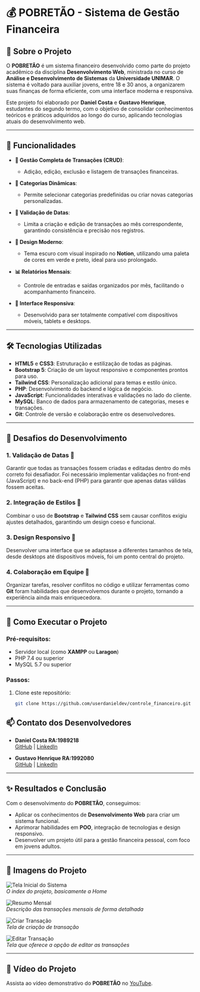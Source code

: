 # 💰 POBRETÃO - Sistema de Gestão Financeira

## 📝 Sobre o Projeto

O **POBRETÃO** é um sistema financeiro desenvolvido como parte do projeto acadêmico da disciplina **Desenvolvimento Web**, ministrada no curso de **Análise e Desenvolvimento de Sistemas** da **Universidade UNIMAR**. O sistema é voltado para auxiliar jovens, entre 18 e 30 anos, a organizarem suas finanças de forma eficiente, com uma interface moderna e responsiva.

Este projeto foi elaborado por **Daniel Costa** e **Gustavo Henrique**, estudantes do segundo termo, com o objetivo de consolidar conhecimentos teóricos e práticos adquiridos ao longo do curso, aplicando tecnologias atuais do desenvolvimento web.

---

## 🌟 Funcionalidades

- **💼 Gestão Completa de Transações (CRUD)**:
  - Adição, edição, exclusão e listagem de transações financeiras.

- **📂 Categorias Dinâmicas**:
  - Permite selecionar categorias predefinidas ou criar novas categorias personalizadas.

- **📅 Validação de Datas**:
  - Limita a criação e edição de transações ao mês correspondente, garantindo consistência e precisão nos registros.

- **🎨 Design Moderno**:
  - Tema escuro com visual inspirado no **Notion**, utilizando uma paleta de cores em verde e preto, ideal para uso prolongado.

- **📊 Relatórios Mensais**:
  - Controle de entradas e saídas organizados por mês, facilitando o acompanhamento financeiro.

- **📱 Interface Responsiva**:
  - Desenvolvido para ser totalmente compatível com dispositivos móveis, tablets e desktops.

---

## 🛠️ Tecnologias Utilizadas

- **HTML5** e **CSS3**: Estruturação e estilização de todas as páginas.
- **Bootstrap 5**: Criação de um layout responsivo e componentes prontos para uso.
- **Tailwind CSS**: Personalização adicional para temas e estilo único.
- **PHP**: Desenvolvimento do backend e lógica de negócio.
- **JavaScript**: Funcionalidades interativas e validações no lado do cliente.
- **MySQL**: Banco de dados para armazenamento de categorias, meses e transações.
- **Git**: Controle de versão e colaboração entre os desenvolvedores.

---

## 🚧 Desafios do Desenvolvimento

### 1. **Validação de Datas 📅**
Garantir que todas as transações fossem criadas e editadas dentro do mês correto foi desafiador. Foi necessário implementar validações no front-end (JavaScript) e no back-end (PHP) para garantir que apenas datas válidas fossem aceitas.

### 2. **Integração de Estilos 🎨**
Combinar o uso de **Bootstrap** e **Tailwind CSS** sem causar conflitos exigiu ajustes detalhados, garantindo um design coeso e funcional.

### 3. **Design Responsivo 📱**
Desenvolver uma interface que se adaptasse a diferentes tamanhos de tela, desde desktops até dispositivos móveis, foi um ponto central do projeto.

### 4. **Colaboração em Equipe 🤝**
Organizar tarefas, resolver conflitos no código e utilizar ferramentas como **Git** foram habilidades que desenvolvemos durante o projeto, tornando a experiência ainda mais enriquecedora.

---

## 🚀 Como Executar o Projeto

### Pré-requisitos:
- Servidor local (como **XAMPP** ou **Laragon**)
- PHP 7.4 ou superior
- MySQL 5.7 ou superior

### Passos:
1. Clone este repositório:
   ```bash
   git clone https://github.com/userdanieldev/controle_financeiro.git


## 📫 Contato dos Desenvolvedores

- **Daniel Costa RA:1989218**  
  [GitHub](https://github.com/userdanieldev) | [LinkedIn](https://www.linkedin.com/in/daniel-costa-b88a07198/)

- **Gustavo Henrique RA:1992080**  
  [GitHub](https://github.com/GuVieir4) | [LinkedIn](https://linkedin.com/in/gustavo-henrique-vieira-da-silva-6284b7231)

---

## ✨ Resultados e Conclusão

Com o desenvolvimento do **POBRETÃO**, conseguimos:
- Aplicar os conhecimentos de **Desenvolvimento Web** para criar um sistema funcional.
- Aprimorar habilidades em **POO**, integração de tecnologias e design responsivo.
- Desenvolver um projeto útil para a gestão financeira pessoal, com foco em jovens adultos.

---

## 📸 Imagens do Projeto

![Tela Inicial do Sistema](./imagens/home.jpg)  
*O index do projeto, basicamente a Home*

![Resumo Mensal](./imagens/resumo_mensal.jpg)  
*Descrição das transações mensais de forma detalhada*

![Criar Transação](./imagens/criar.jpg)  
*Tela de criação de transação*

![Editar Transação](./imagens/editar.jpg)  
*Tela que oferece a opção de editar as transações*

---

## 🎥 Vídeo do Projeto

Assista ao vídeo demonstrativo do **POBRETÃO** no [YouTube](https://youtu.be/D8_cyyZpNB4).

